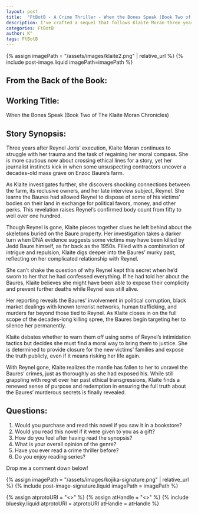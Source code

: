 ```yaml
---
layout: post
title:  "FtBotB - A Crime Thriller - When the Bones Speak (Book Two of The Klaite Moran Chronicles)"
description: I've crafted a sequel that follows Klaite Moran three years after Reynel Joris' execution, as she investigates a mass grave discovered on the Baure family farm. While exploring the connection between Reynel and the Baures' own decades of criminal activity, Klaite grapples with why Reynel kept this secret from her. The story examines her journey toward ethical redemption as she works to expose the truth about over 100 victims, despite threats to her safety. Through this investigation, Klaite finds a way to confront her past choices while pursuing justice through legitimate means.
categories: FtBotB
author: K°
tags: FtBotB
---
```

<div>
{% assign imagePath = "/assets/images/klaite2.png" | relative_url %}
{% include post-image.liquid imagePath=imagePath %}
</div>

## From the Back of the Book:
## Working Title:
When the Bones Speak (Book Two of The Klaite Moran Chronicles)

## Story Synopsis:
Three years after Reynel Joris’ execution, Klaite Moran continues to struggle with her trauma and the task of regaining her moral compass. She is more cautious now about crossing ethical lines for a story, yet her journalist instincts kick in when some unsuspecting contractors uncover a decades-old mass grave on Enzoc Baure’s farm.  

As Klaite investigates further, she discovers shocking connections between the farm, its reclusive owners, and her late interview subject, Reynel. She learns the Baures had allowed Reynel to dispose of some of his victims’ bodies on their land in exchange for political favors, money, and other perks. This revelation raises Reynel’s confirmed body count from fifty to well over one hundred.  

Though Reynel is gone, Klaite pieces together clues he left behind about the skeletons buried on the Baure property. Her investigation takes a darker turn when DNA evidence suggests some victims may have been killed by Jedd Baure himself, as far back as the 1950s. Filled with a combination of intrigue and repulsion, Klaite digs deeper into the Baures’ murky past, reflecting on her complicated relationship with Reynel.  

She can’t shake the question of why Reynel kept this secret when he’d sworn to her that he had confessed everything. If he had told her about the Baures, Klaite believes she might have been able to expose their complicity and prevent further deaths while Reynel was still alive.  

Her reporting reveals the Baures’ involvement in political corruption, black market dealings with known terrorist networks, human trafficking, and murders far beyond those tied to Reynel. As Klaite closes in on the full scope of the decades-long killing spree, the Baures begin targeting her to silence her permanently.  

Klaite debates whether to warn them off using some of Reynel’s intimidation tactics but decides she must find a moral way to bring them to justice. She is determined to provide closure for the new victims’ families and expose the truth publicly, even if it means risking her life again.  

With Reynel gone, Klaite realizes the mantle has fallen to her to unravel the Baures’ crimes, just as thoroughly as she had exposed his. While still grappling with regret over her past ethical transgressions, Klaite finds a renewed sense of purpose and redemption in ensuring the full truth about the Baures’ murderous secrets is finally revealed.  

## Questions:
1. Would you purchase and read this novel if you saw it in a bookstore?
2. Would you read this novel if it were given to you as a gift?
3. How do you feel after having read the synopsis?
4. What is your overall opinion of the genre?
5. Have you ever read a crime thriller before?
6. Do you enjoy reading series?

Drop me a comment down below!

<!-- signature -->
{% assign imagePath = "/assets/images/kojika-signature.png" | relative_url %}
{% include post-image-signature.liquid imagePath = imagePath %}

<!-- comments -->
{% assign atprotoURI = "<<atprotoURI>>" %}
{% assign atHandle = "<<atHandle>>" %}
{% include bluesky.liquid atprotoURI = atprotoURI atHandle = atHandle %}